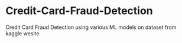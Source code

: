 # Credit-Card-Fraud-Detection
Credit Card Fraud Detection using various ML models on dataset from kaggle wesite 
